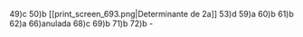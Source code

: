
49)c
50)b [[print_screen_693.png|Determinante de 2a]]
53)d 
59)a
60)b
61)b
62)a 
66)anulada 
68)c 
69)b 
71)b 
72)b -


